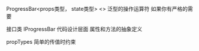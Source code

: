 ProgressBar<props类型， state类型>
<> 泛型的操作运算符
如果你有严格的需要

接口类 IProgressBar   代码设计层面
属性和方法的抽象定义

propTypes 简单的传值时约束
